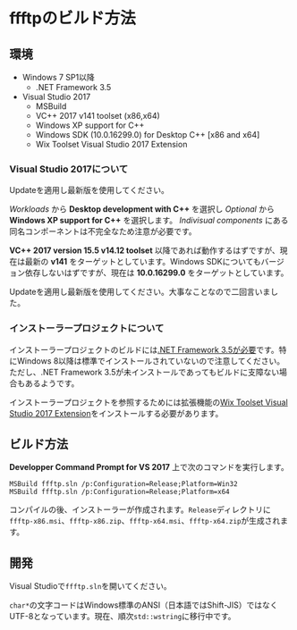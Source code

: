 # ffftpのビルド方法

## 環境

- Windows 7 SP1以降
  - .NET Framework 3.5
- Visual Studio 2017
  - MSBuild
  - VC++ 2017 v141 toolset (x86,x64)
  - Windows XP support for C++
  - Windows SDK (10.0.16299.0) for Desktop C++ [x86 and x64]
  - Wix Toolset Visual Studio 2017 Extension

### Visual Studio 2017について

Updateを適用し最新版を使用してください。

_Workloads_ から **Desktop development with C++** を選択し _Optional_ から **Windows XP support for C++** を選択します。 _Indivisual components_ にある同名コンポーネントは不完全なため注意が必要です。

**VC++ 2017 version 15.5 v14.12 toolset** 以降であれば動作するはずですが、現在は最新の **v141** をターゲットとしています。Windows SDKについてもバージョン依存しないはずですが、現在は **10.0.16299.0** をターゲットとしています。

Updateを適用し最新版を使用してください。大事なことなので二回言いました。

### インストーラープロジェクトについて
インストーラープロジェクトのビルドには[.NET Framework 3.5が必要](https://github.com/wixtoolset/issues/issues/5523)です。特にWindows 8以降は標準でインストールされていないので注意してください。ただし、.NET Framework 3.5が未インストールであってもビルドに支障ない場合もあるようです。

インストーラープロジェクトを参照するためには拡張機能の[Wix Toolset Visual Studio 2017 Extension](https://marketplace.visualstudio.com/items?itemName=RobMensching.WixToolsetVisualStudio2017Extension)をインストールする必要があります。

## ビルド方法

**Developper Command Prompt for VS 2017** 上で次のコマンドを実行します。
```
MSBuild ffftp.sln /p:Configuration=Release;Platform=Win32
MSBuild ffftp.sln /p:Configuration=Release;Platform=x64
```
コンパイルの後、インストーラーが作成されます。`Release`ディレクトリに`ffftp-x86.msi`、`ffftp-x86.zip`、`ffftp-x64.msi`、`ffftp-x64.zip`が生成されます。

## 開発

Visual Studioで`ffftp.sln`を開いてください。

`char*`の文字コードはWindows標準のANSI（日本語ではShift-JIS）ではなくUTF-8となっています。現在、順次`std::wstring`に移行中です。